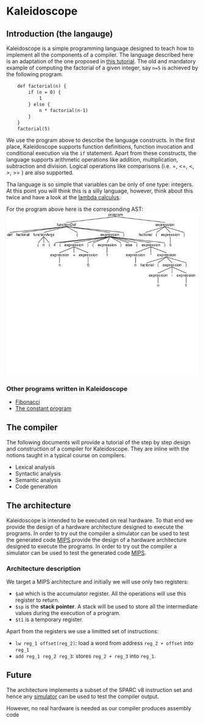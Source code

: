 # Kaleidoscope

## Introduction (the langauge)

Kaleidoscope is a simple programming language designed to teach how to
implement all the components of a compiler. The language described here is an
adaptation of the one proposed in [this tutorial](https://llvm.org/docs/tutorial/). The old and mandatory example of computing the factorial of a given integer, say `n=5` is achieved by the following program.

```
    def factorial(n) {
        if (n = 0) { 
            1 
        } else { 
            n * factorial(n-1)
        }
    }
    factorial(5)
```

We use the program above to describe the language constructs. In the first
place, Kaleidoscope supports function definitions, function invocation and
conditional execution via the `if` statement. Apart from these constructs, the
language supports arithmetic operations like addition, multiplication,
subtraction and division. Logical operations like comparisons (i.e. =, <=, <, >, >= ) are also supported.

Tha language is so simple that variables can be only of one type: integers. At this point you will think this is a silly language, however, think about this twice and have a look at the [lambda calculus](https://en.wikipedia.org/wiki/Lambda_calculus).

For the program above here is the corresponding AST:![](./factorial.png)

### Other programs written in Kaleidoscope
- [Fibonacci](./examples/fib.kl)
- [The constant program](./examples/constant.kl)

## The compiler

The following documents will provide a tutorial of the step by step design and
construction of a compiler for Kaleidoscope. They are inline with the notions
taught in a typical course on compilers.

- Lexical analysis
- Syntactic analysis
- Semantic analysis
- Code generation

## The architecture

Kaleidoscope is intended to be executed on real hardware. To that end we
provide the design of a hardware architecture designed to execute the programs. In order to try out the compiler a simulator can be used to test the generated code [MIPS](./spim.md).provide the design of a hardware architecture designed to execute the programs. In order to try out the compiler a simulator can be used to test the generated code [MIPS](./spim.md).

### Architecture description
We target a MIPS architecture and initially we will use only two registers:

- `$a0` which is the accumulator register. All the operations will use this register to return.
- `$sp` is the **stack pointer**. A stack will be used to store all the intermediate values during the execution of a program.
- `$t1` is a temporary register.

Apart from the registers we use a limitted set of instructions:
- `lw reg_1 offset(reg_2)`: load a word from address `reg_2 + offset` into `reg_1`
- `add reg_1 reg_2 reg_3`: stores `reg_2 + reg_3` into `reg_1`.

## Future
The architecture implements a subset of the SPARC v8 instruction set and hence any [simulator](https://github.com/hugsy/cemu) can be used to test the compiler output.

However, no real hardware is needed as our compiler produces assembly code 
